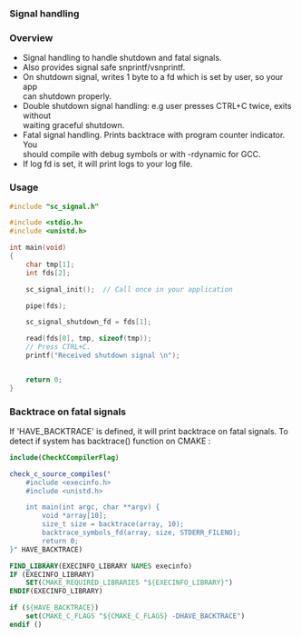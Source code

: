 ### Signal handling

### Overview

- Signal handling to handle shutdown and fatal signals.
- Also provides signal safe snprintf/vsnprintf.
- On shutdown signal, writes 1 byte to a fd which is set by user, so your app   
  can shutdown properly. 
- Double shutdown signal handling: e.g user presses CTRL+C twice, exits without  
  waiting graceful shutdown.
- Fatal signal handling. Prints backtrace with program counter indicator. You   
  should compile with debug symbols or with -rdynamic for GCC.
- If log fd is set, it will print logs to your log file.


### Usage


```c
#include "sc_signal.h"

#include <stdio.h>
#include <unistd.h>

int main(void)
{
    char tmp[1];
    int fds[2];

    sc_signal_init();  // Call once in your application

    pipe(fds);

    sc_signal_shutdown_fd = fds[1];

    read(fds[0], tmp, sizeof(tmp));
    // Press CTRL+C.
    printf("Received shutdown signal \n");


    return 0;
}
```

### Backtrace on fatal signals

If 'HAVE_BACKTRACE' is defined, it will print backtrace on fatal signals. To  
detect if system has backtrace() function on CMAKE : 

```cmake
include(CheckCCompilerFlag)

check_c_source_compiles("
    #include <execinfo.h>
    #include <unistd.h>

    int main(int argc, char **argv) {
        void *array[10];
        size_t size = backtrace(array, 10);
        backtrace_symbols_fd(array, size, STDERR_FILENO);
        return 0;
}" HAVE_BACKTRACE)

FIND_LIBRARY(EXECINFO_LIBRARY NAMES execinfo)
IF (EXECINFO_LIBRARY)
    SET(CMAKE_REQUIRED_LIBRARIES "${EXECINFO_LIBRARY}")
ENDIF(EXECINFO_LIBRARY)

if (${HAVE_BACKTRACE})
    set(CMAKE_C_FLAGS "${CMAKE_C_FLAGS} -DHAVE_BACKTRACE")
endif ()

```